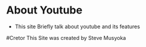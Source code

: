 # About Youtube
 - This site Briefly talk about youtube and its features

 #Cretor 
 This Site was created by Steve Musyoka
 
